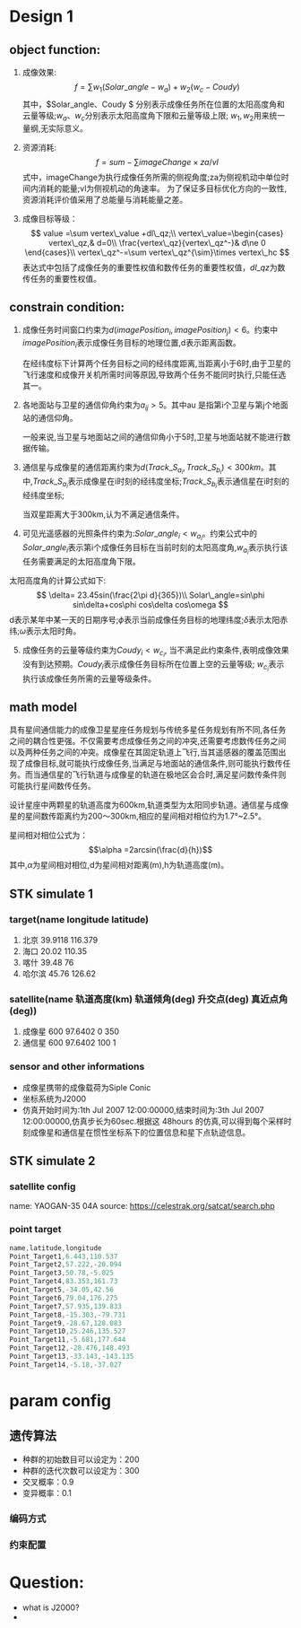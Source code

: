 <!--
 * @Author: gongweijing 876887913@qq.com
 * @Date: 2023-11-29 15:23:26
 * @LastEditors: gongweijing 876887913@qq.com
 * @LastEditTime: 2023-11-30 17:15:11
 * @FilePath: /gongweijing/nsga2/Project_Design.md
 * @Description: 记录项目主要框架
 * 
 * Copyright (c) 2023 by ${git_name_email}, All Rights Reserved. 
-->
# Design 1
## object function:
1. 成像效果:
$$
f=\sum w_1(Solar\_angle - w_a) +  w_2(w_c- Coudy)
$$
其中，$Solar\_angle、Coudy $  分别表示成像任务所在位置的太阳高度角和云量等级;$w_a、w_c$分别表示太阳高度角下限和云量等级上限; $w_1,w_2$用来统一量纲,无实际意义。

2. 资源消耗:
$$
f= sum -\sum imageChange \times za/vl
$$
式中，imageChange为执行成像任务所需的侧视角度;za为侧视机动中单位时间内消耗的能量;vl为侧视机动的角速率。
为了保证多目标优化方向的一致性,资源消耗评价值采用了总能量与消耗能量之差。

3. 成像目标等级：
$$
value =\sum vertex\_value +dl\_qz;\\
vertex\_value=\begin{cases}
vertex\_qz,& d=0\\
\frac{vertex\_qz}{vertex\_qz^-}& d\ne 0
\end{cases}\\
vertex\_qz^-=\sum vertex\_qz^{\sim}\times vertex\_hc
$$
表达式中包括了成像任务的重要性权值和数传任务的重要性权值，$dl\_qz$为数传任务的重要性权值。

## constrain condition:
1. 成像任务时间窗口约束为$d(imagePosition_i,imagePosition_j)<6$。约束中$imagePosition_i$表示成像任务目标的地理位置,d表示距离函数。
    
    在经纬度标下计算两个任务目标之间的经纬度距离,当距离小于6时,由于卫星的飞行速度和成像开关机所需时间等原因,导致两个任务不能同时执行,只能任选其一。
    
2. 各地面站与卫星的通信仰角约束为$a_{ij}>5$。其中au 是指第i个卫星与第j个地面站的通信仰角。

    一般来说,当卫星与地面站之间的通信仰角小于5时,卫星与地面站就不能进行数据传输。

3. 通信星与成像星的通信距离约束为$d(Track\_S_{a_i},Track\_S_{b_i})<300km$。其中,$Track\_S_{a_i}$表示成像星在i时刻的经纬度坐标;$Track\_S_{b_i}$表示通信星在i时刻的经纬度坐标;
    
    当双星距离大于300km,认为不满足通信条件。

4. 可见光遥感器的光照条件约束为:$Solar\_angle_i<w_{a_i}$。约束公式中的$Solar\_angle_i$表示第i个成像任务目标在当前时刻的太阳高度角,$w_{a_i}$表示执行该任务需要满足的太阳高度角下限。

太阳高度角的计算公式如下:
$$
\delta= 23.45sin(\frac{2\pi d}{365})\\
Solar\_angle=sin\phi sin\delta+cos\phi cos\delta cos\omega
$$
d表示某年中某一天的日期序号;$\phi$表示当前成像任务目标的地理纬度;$\delta$表示太阳赤纬;$\omega$表示太阳时角。

5. 成像任务的云量等级约束为$Coudy_i < w_{c_i}$, 当不满足此约束条件,表明成像效果没有到达预期。$Coudy_i$表示成像任务目标所在位置上空的云量等级; $w_{c_i}$表示执行该成像任务所需的云量等级条件。

## math model
具有星间通信能力的成像卫星星座任务规划与传统多星任务规划有所不同,各任务之间的耦合性更强。不仅需要考虑成像任务之间的冲突,还需要考虑数传任务之间以及两种任务之间的冲突。成像星在其固定轨道上飞行,当其遥感器的覆盖范围出现了成像目标,就可能执行成像任务,当满足与地面站的通信条件,则可能执行数传任务。而当通信星的飞行轨道与成像星的轨道在极地区会合时,满足星问数传条件则可能执行星间数传任务。

设计星座中两颗星的轨道高度为600km,轨道类型为太阳同步轨道。通信星与成像星的星间数传距离约为200～300km,相应的星间相对相位约为1.7°~2.5°。

星间相对相位公式为：
$$\alpha =2arcsin(\frac{d}{h})$$
其中,$\alpha$为星间相对相位,d为星间相对距离(m),h为轨道高度(m)。

## STK simulate 1
### target(name longitude latitude)
1. 北京 39.9118 116.379
2. 海口 20.02   110.35
3. 喀什 39.48   76
4. 哈尔滨 45.76  126.62
### satellite(name 轨道高度(km) 轨道倾角(deg) 升交点(deg) 真近点角(deg))
1. 成像星 600 97.6402 0   350
2. 通信星 600 97.6402 100 1
### sensor and other informations
- 成像星携带的成像载荷为Siple Conic
- 坐标系统为J2000
- 仿真开始时间为:1th Jul 2007 12:00:00000,结束时间为:3th Jul 2007 12:00:00000,仿真步长为60sec.根据这 48hours 的仿真,可以得到每个采样时刻成像星和通信星在惯性坐标系下的位置信息和星下点轨迹信息。

## STK simulate 2
### satellite config
name: YAOGAN-35 04A
source: https://celestrak.org/satcat/search.php

### point target
```c
name,latitude,longitude
Point_Target1,6.443,110.537
Point_Target2,57.222,-20.094
Point_Target3,50.78,-5.025
Point_Target4,83.353,161.73
Point_Target5,-34.05,42.56
Point_Target6,79.04,176.275
Point_Target7,57.935,139.833
Point_Target8,-15.303,-79.731
Point_Target9,-28.67,128.083
Point_Target10,25.246,135.527
Point_Target11,-5.681,177.644
Point_Target12,-28.476,148.493
Point_Target13,-33.143,-143.135
Point_Target14,-5.18,-37.027
```

# param config
## 遗传算法
- 种群的初始数目可以设定为：200
- 种群的迭代次数可以设定为：300
- 交叉概率：0.9
- 变异概率：0.1
### 编码方式

### 约束配置

# Question:
- what is J2000?
- 
